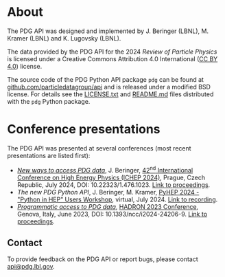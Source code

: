 # About

The PDG API was designed and implemented by J. Beringer (LBNL), M. Kramer (LBNL) and K. Lugovsky (LBNL).

The data provided by the PDG API for the 2024 _Review of Particle Physics_ is licensed under a
Creative Commons Attribution 4.0 International
([CC BY 4.0](https://creativecommons.org/licenses/by/4.0/)) license.

The source code of the PDG Python API package `pdg` can be found at
[github.com/particledatagroup/api](https://github.com/particledatagroup/api)
and is released under a modified BSD license. 
For details see the
[LICENSE.txt](https://github.com/particledatagroup/api/blob/main/LICENSE.txt) and 
[README.md](https://github.com/particledatagroup/api/blob/main/README.md)
files distributed with the `pdg` Python package.

# Conference presentations

The PDG API was presented at several conferences (most recent presentations are listed first):

- *[New ways to access PDG data](https://indico.cern.ch/event/1291157/contributions/5889609/attachments/2900265/5086864/NewWaysToAccessPDGData-ICHEP2024-v2.pdf)*, J. Beringer, [42<sup>nd</sup> International Conference on High Energy Physics (ICHEP 2024)](https://ichep2024.org/), Prague, Czech Republic, July 2024, DOI: 10.22323/1.476.1023. [Link to proceedings](https://pos.sissa.it/476/1023/pdf).
- *The new PDG Python API*, J. Beringer, M. Kramer, [PyHEP 2024 - "Python in HEP" Users Workshop](https://indico.cern.ch/event/1384010/), virtual, July 2024. [Link to recording](https://youtu.be/0uuHad7rJi8).
- *[Programmatic access to PDG data](https://agenda.infn.it/event/33110/contributions/198136/attachments/106367/149994/HADRON2023-PDG-v2.pdf)*, [HADRON 2023 Conference](https://agenda.infn.it/event/33110/), Genova, Italy, June 2023, DOI: 10.1393/ncc/i2024-24206-9. [Link to proceedings](https://www.sif.it/papers/?pid=ncc12867).

## Contact

To provide feedback on the PDG API or report bugs, please contact [api@pdg.lbl.gov](mailto:api@pdg.lbl.gov).
